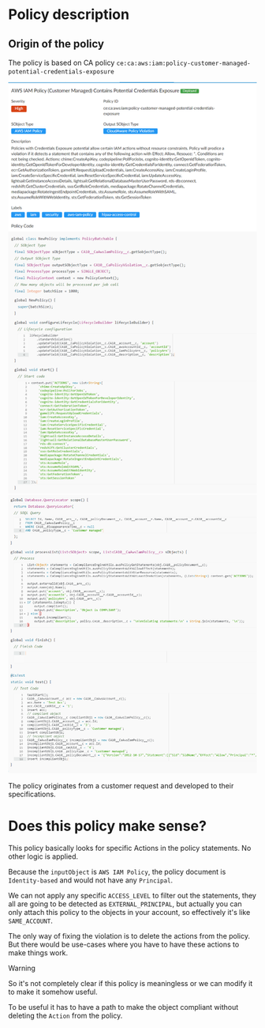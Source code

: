 # Policy description

## Origin of the policy

The policy is based on CA policy `ce:ca:aws:iam:policy-customer-managed-potential-credentials-exposure`

![Policy part 1](ca-policy-1.png)
![Policy part 2](ca-policy-2.png)

The policy originates from a customer request and developed to their specifications.

# Does this policy make sense?

This policy basically looks for specific Actions in the policy statements. No other logic is applied.

Because the `inputObject` is `AWS IAM Policy`, the policy document is `Identity-based` and would not have any `Principal`.

We can not apply any specific `ACCESS_LEVEL` to filter out the statements, they all are going to be detected as `EXTERNAL_PRINCIPAL`,
but actually you can only attach this policy to the objects in your account, so effectively it's like `SAME_ACCOUNT`.

The only way of fixing the violation is to delete the actions from the policy.
But there would be use-cases where you have to have these actions to make things work.

> [!WARNING]
> So it's not completely clear if this policy is meaningless or we can modify it to make it somehow useful.

To be useful it has to have a path to make the object compliant without deleting the `Action` from the policy.

